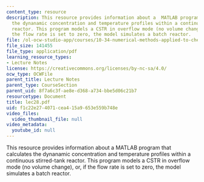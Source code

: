 ```yaml
---
content_type: resource
description: This resource provides information about a  MATLAB program that calculates
  the dynanamic concentration and temperature profiles within a continuous stirred-tank
  reactor. This program models a CSTR in overflow mode (no volume change), or, if
  the flow rate is set to zero, the model simulates a batch reactor.
file: /ol-ocw-studio-app/courses/10-34-numerical-methods-applied-to-chemical-engineering-fall-2005/f1c22e274071cea415a9653e559b748e_lec28.pdf
file_size: 141455
file_type: application/pdf
learning_resource_types:
- Lecture Notes
license: https://creativecommons.org/licenses/by-nc-sa/4.0/
ocw_type: OCWFile
parent_title: Lecture Notes
parent_type: CourseSection
parent_uid: 8f7a6c3f-ae8e-d368-a734-bbe5d06c21b7
resourcetype: Document
title: lec28.pdf
uid: f1c22e27-4071-cea4-15a9-653e559b748e
video_files:
  video_thumbnail_file: null
video_metadata:
  youtube_id: null
---
```

This resource provides information about a  MATLAB program that calculates the dynanamic concentration and temperature profiles within a continuous stirred-tank reactor. This program models a CSTR in overflow mode (no volume change), or, if the flow rate is set to zero, the model simulates a batch reactor.